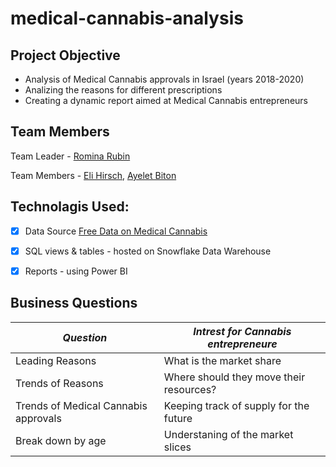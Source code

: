 # medical-cannabis-analysis


## Project Objective
- Analysis of Medical Cannabis approvals in Israel (years 2018-2020)
- Analizing the reasons for different prescriptions
- Creating a dynamic report aimed at Medical Cannabis entrepreneurs



## Team Members

Team Leader - [Romina Rubin](https://www.linkedin.com/in/rominarubin/)

Team Members - [Eli Hirsch](https://www.linkedin.com/in/eli-b-hirsch/), [Ayelet Biton](https://www.linkedin.com/in/ayelet-biton-8779b01b9/)



## Technolagis Used:
- [x] Data Source [Free Data on Medical Cannabis](https://www.meida.org.il/?p=11491)
- [x] SQL views & tables - hosted on Snowflake Data Warehouse
- [x] Reports - using Power BI



## Business Questions

| *Question* | *Intrest for Cannabis entrepreneure* |
| ----------- | ----------- |
| Leading Reasons  | What is the market share |
| Trends of Reasons | Where should they move their resources? |
| Trends of Medical Cannabis approvals | Keeping track of supply for the future |
| Break down by age | Understaning of the market slices |
